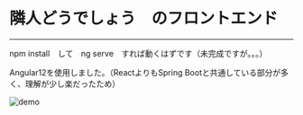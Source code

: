 # 隣人どうでしょう　のフロントエンド

---

npm install　して　ng serve　すれば動くはずです（未完成ですが。。。）

Angular12を使用しました。（ReactよりもSpring Bootと共通している部分が多く、理解が少し楽だったため）

![demo](https://raw.github.com/wiki/zova0/rinjin-doudeshou-client/image/Demo.gif)
